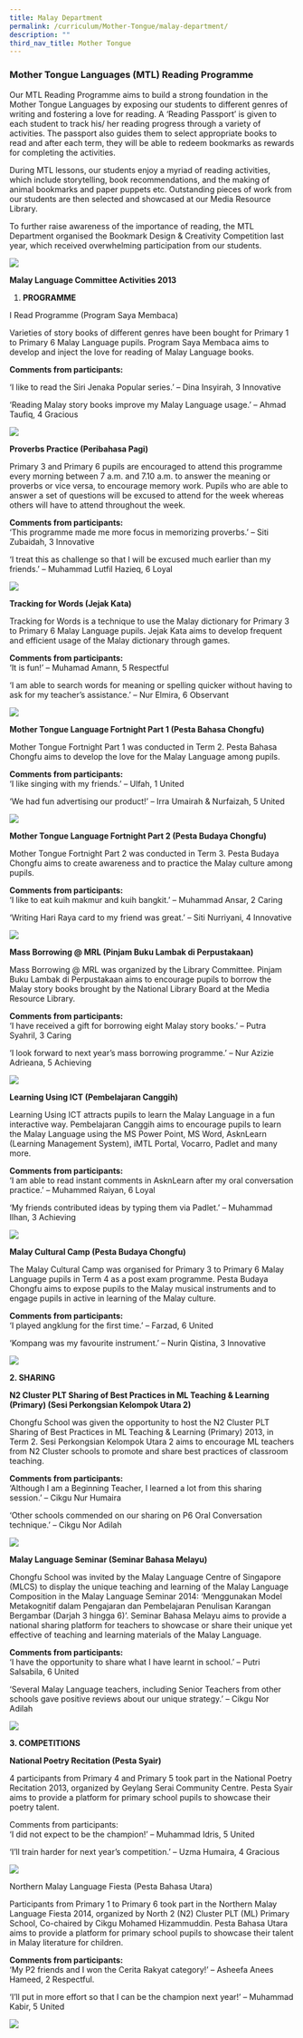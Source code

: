 ```yaml
---
title: Malay Department
permalink: /curriculum/Mother-Tongue/malay-department/
description: ""
third_nav_title: Mother Tongue
---
```

### Mother Tongue Languages (MTL) Reading Programme
Our MTL Reading Programme aims to build a strong foundation in the Mother Tongue Languages by exposing our students to different genres of writing and fostering a love for reading. A ‘Reading Passport’ is given to each student to track his/ her reading progress through a variety of activities. The passport also guides them to select appropriate books to read and after each term, they will be able to redeem bookmarks as rewards for completing the activities.

During MTL lessons, our students enjoy a myriad of reading activities, which include storytelling, book recommendations, and the making of animal bookmarks and paper puppets etc. Outstanding pieces of work from our students are then selected and showcased at our Media Resource Library.

To further raise awareness of the importance of reading, the MTL Department organised the Bookmark Design & Creativity Competition last year, which received overwhelming participation from our students.

![](/images/MTL-Malay-Picture-A.jpg)

**Malay Language Committee Activities 2013**

1.  **PROGRAMME**

I Read Programme (Program Saya Membaca)

Varieties of story books of different genres have been bought for Primary 1 to Primary 6 Malay Language pupils. Program Saya Membaca aims to develop and inject the love for reading of Malay Language books.

**Comments from participants:**

‘I like to read the Siri Jenaka Popular series.’ – Dina Insyirah, 3 Innovative

‘Reading Malay story books improve my Malay Language usage.’ – Ahmad Taufiq, 4 Gracious

![](/images/ML%201.png)

**Proverbs Practice (Peribahasa Pagi)**

Primary 3 and Primary 6 pupils are encouraged to attend this programme every morning between 7 a.m. and 7.10 a.m. to answer the meaning or proverbs or vice versa, to encourage memory work. Pupils who are able to answer a set of questions will be excused to attend for the week whereas others will have to attend throughout the week.

**Comments from participants:**  
‘This programme made me more focus in memorizing proverbs.’ – Siti Zubaidah, 3 Innovative

‘I treat this as challenge so that I will be excused much earlier than my friends.’ – Muhammad Lutfil Hazieq, 6 Loyal

![](/images/ML%202.png)

**Tracking for Words (Jejak Kata)**

Tracking for Words is a technique to use the Malay dictionary for Primary 3 to Primary 6 Malay Language pupils. Jejak Kata aims to develop frequent and efficient usage of the Malay dictionary through games.

**Comments from participants:**  
‘It is fun!’ – Muhamad Amann, 5 Respectful

‘I am able to search words for meaning or spelling quicker without having to ask for my teacher’s assistance.’ – Nur Elmira, 6 Observant

![](/images/ML%203.png)

**Mother Tongue Language Fortnight Part 1 (Pesta Bahasa Chongfu)**

Mother Tongue Fortnight Part 1 was conducted in Term 2. Pesta Bahasa Chongfu aims to develop the love for the Malay Language among pupils.

**Comments from participants:**  
‘I like singing with my friends.’ – Ulfah, 1 United

‘We had fun advertising our product!’ – Irra Umairah & Nurfaizah, 5 United

![](/images/ML%204.png)

**Mother Tongue Language Fortnight Part 2 (Pesta Budaya Chongfu)**

Mother Tongue Fortnight Part 2 was conducted in Term 3. Pesta Budaya Chongfu aims to create awareness and to practice the Malay culture among pupils.

**Comments from participants:**  
‘I like to eat kuih makmur and kuih bangkit.’ – Muhammad Ansar, 2 Caring

‘Writing Hari Raya card to my friend was great.’ – Siti Nurriyani, 4 Innovative

![](/images/ML%205.png)

**Mass Borrowing @ MRL (Pinjam Buku Lambak di Perpustakaan)**

Mass Borrowing @ MRL was organized by the Library Committee. Pinjam Buku Lambak di Perpustakaan aims to encourage pupils to borrow the Malay story books brought by the National Library Board at the Media Resource Library.

**Comments from participants:**  
‘I have received a gift for borrowing eight Malay story books.’ – Putra Syahril, 3 Caring

‘I look forward to next year’s mass borrowing programme.’ – Nur Azizie Adrieana, 5 Achieving

![](/images/ML%206.png)

**Learning Using ICT (Pembelajaran Canggih)**

Learning Using ICT attracts pupils to learn the Malay Language in a fun interactive way. Pembelajaran Canggih aims to encourage pupils to learn the Malay Language using the MS Power Point, MS Word, AsknLearn (Learning Management System), iMTL Portal, Vocarro, Padlet and many more.

**Comments from participants:**  
‘I am able to read instant comments in AsknLearn after my oral conversation practice.’ – Muhammed Raiyan, 6 Loyal

‘My friends contributed ideas by typing them via Padlet.’ – Muhammad Ilhan, 3 Achieving

![](/images/ML%207.png)

**Malay Cultural Camp (Pesta Budaya Chongfu)**

The Malay Cultural Camp was organised for Primary 3 to Primary 6 Malay Language pupils in Term 4 as a post exam programme. Pesta Budaya Chongfu aims to expose pupils to the Malay musical instruments and to engage pupils in active in learning of the Malay culture.

**Comments from participants:**  
‘I played angklung for the first time.’ – Farzad, 6 United

‘Kompang was my favourite instrument.’ – Nurin Qistina, 3 Innovative

![](/images/ML%208.png)

**2\. SHARING**

**N2 Cluster PLT Sharing of Best Practices in ML Teaching & Learning (Primary) (Sesi Perkongsian Kelompok Utara 2)**

Chongfu School was given the opportunity to host the N2 Cluster PLT Sharing of Best Practices in ML Teaching & Learning (Primary) 2013, in Term 2. Sesi Perkongsian Kelompok Utara 2 aims to encourage ML teachers from N2 Cluster schools to promote and share best practices of classroom teaching.

**Comments from participants:**  
‘Although I am a Beginning Teacher, I learned a lot from this sharing session.’ – Cikgu Nur Humaira

‘Other schools commended on our sharing on P6 Oral Conversation technique.’ – Cikgu Nor Adilah

![](/images/ML%209.png)

**Malay Language Seminar (Seminar Bahasa Melayu)**

Chongfu School was invited by the Malay Language Centre of Singapore (MLCS) to display the unique teaching and learning of the Malay Language Composition in the Malay Language Seminar 2014: ‘Menggunakan Model Metakognitif dalam Pengajaran dan Pembelajaran Penulisan Karangan Bergambar (Darjah 3 hingga 6)’. Seminar Bahasa Melayu aims to provide a national sharing platform for teachers to showcase or share their unique yet effective of teaching and learning materials of the Malay Language.

**Comments from participants:**  
‘I have the opportunity to share what I have learnt in school.’ – Putri Salsabila, 6 United

‘Several Malay Language teachers, including Senior Teachers from other schools gave positive reviews about our unique strategy.’ – Cikgu Nor Adilah

![](/images/ML%2010.png)

**3\. COMPETITIONS**

**National Poetry Recitation (Pesta Syair)**

4 participants from Primary 4 and Primary 5 took part in the National Poetry Recitation 2013, organized by Geylang Serai Community Centre. Pesta Syair aims to provide a platform for primary school pupils to showcase their poetry talent.

Comments from participants:  
‘I did not expect to be the champion!’ – Muhammad Idris, 5 United

‘I’ll train harder for next year’s competition.’ – Uzma Humaira, 4 Gracious

![](/images/ML%2011.png)

Northern Malay Language Fiesta (Pesta Bahasa Utara)

Participants from Primary 1 to Primary 6 took part in the Northern Malay Language Fiesta 2014, organized by North 2 (N2) Cluster PLT (ML) Primary School, Co-chaired by Cikgu Mohamed Hizammuddin. Pesta Bahasa Utara aims to provide a platform for primary school pupils to showcase their talent in Malay literature for children.

**Comments from participants:**  
‘My P2 friends and I won the Cerita Rakyat category!’ – Asheefa Anees Hameed, 2 Respectful.

‘I’ll put in more effort so that I can be the champion next year!’ – Muhammad Kabir, 5 United

![](/images/ML%2012.png)